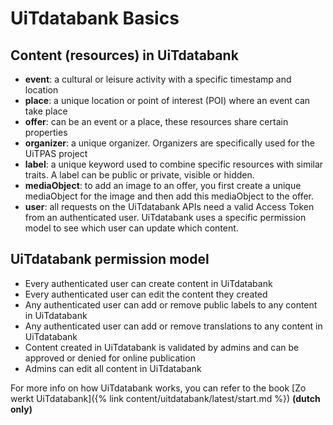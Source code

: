 ---
---

# UiTdatabank Basics

## Content (resources) in UiTdatabank
* **event**: a cultural or leisure activity with a specific timestamp and location
* **place**: a unique location or point of interest (POI) where an event can take place
* **offer**: can be an event or a place, these resources share certain properties
* **organizer**: a unique organizer. Organizers are specifically used for the UiTPAS project
* **label**: a unique keyword used to combine specific resources with similar traits. A label can be public or private, visible or hidden.
* **mediaObject**: to add an image to an offer, you first create a unique mediaObject for the image and then add this mediaObject to the offer.
* **user**: all requests on the UiTdatabank APIs need a valid Access Token from an authenticated user. UiTdatabank uses a specific permission model to see which user can update which content.

## UiTdatabank permission model
* Every authenticated user can create content in UiTdatabank
* Every authenticated user can edit the content they created
* Any authenticated user can add or remove public labels to any content in UiTdatabank
* Any authenticated user can add or remove translations to any content in UiTdatabank
* Content created in UiTdatabank is validated by admins and can be approved or denied for online publication
* Admins can edit all content in UiTdatabank

For more info on how UiTdatabank works, you can refer to the book [Zo werkt UiTdatabank]({% link content/uitdatabank/latest/start.md %}) **(dutch only)**
